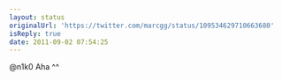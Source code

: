 ```yaml
---
layout: status
originalUrl: 'https://twitter.com/marcgg/status/109534629710663680'
isReply: true
date: 2011-09-02 07:54:25
---
```


@n1k0 Aha ^^
